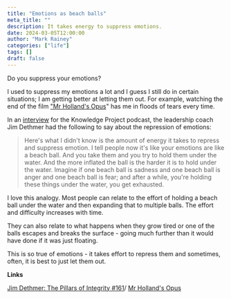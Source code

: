 ```yaml
---
title: "Emotions as beach balls"
meta_title: ""
description: It takes energy to suppress emotions.
date: 2024-03-05T12:00:00
author: "Mark Rainey"
categories: ["life"]
tags: []
draft: false
---
```


Do you suppress your emotions?


I used to suppress my emotions a lot and I guess I still do in certain situations; I am getting better at letting them out. For example, watching the end of the film ["Mr Holland's Opus](https://en.wikipedia.org/wiki/Mr._Holland%27s_Opus)" has me in floods of tears every time. 

In an [interview](https://fs.blog/knowledge-project-podcast/jim-dethmer-2/) for the Knowledge Project podcast, the leadership coach Jim Dethmer had the following to say about the repression of emotions:

> Here's what I didn't know is the amount of energy it takes to repress and suppress emotion. I tell people now it's like your emotions are like a beach ball. And you take them and you try to hold them under the water. And the more inflated the ball is the harder it is to hold under the water. Imagine if one beach ball is sadness and one beach ball is anger and one beach ball is fear; and after a while, you're holding these things under the water, you get exhausted.

I love this analogy. Most people can relate to the effort of holding a beach ball under the water and then expanding that to multiple balls. The effort and difficulty increases with time. 

They can also relate to what happens when they grow tired or one of the balls escapes and breaks the surface - going much further than it would have done if it was just floating.

This is so true of emotions - it takes effort to repress them and sometimes, often, it is best to just let them out.

__Links__

[Jim Dethmer: The Pillars of Integrity #161](https://fs.blog/knowledge-project-podcast/jim-dethmer-2)/
[Mr Holland's Opus](https://en.wikipedia.org/wiki/Mr._Holland%27s_Opus)
